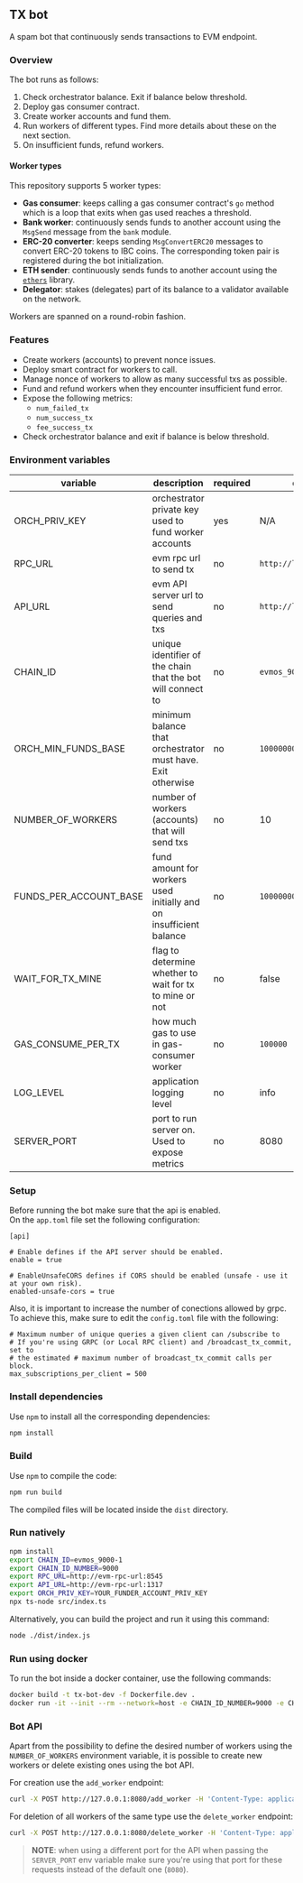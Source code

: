 ## TX bot

A spam bot that continuously sends transactions to EVM endpoint.

### Overview

The bot runs as follows:

1.  Check orchestrator balance. Exit if balance below threshold.
2.  Deploy gas consumer contract.
3.  Create worker accounts and fund them.
4.  Run workers of different types. Find more details about these on the next section.
5.  On insufficient funds, refund workers.

#### Worker types

This repository supports 5 worker types:

- **Gas consumer**: keeps calling a gas consumer contract's `go` method which is a loop that exits when gas used reaches a threshold.
- **Bank worker**: continuously sends funds to another account using the `MsgSend` message from the `bank` module.
- **ERC-20 converter**: keeps sending `MsgConvertERC20` messages to convert ERC-20 tokens to IBC coins.
  The corresponding token pair is registered during the bot initialization.
- **ETH sender**: continuously sends funds to another account using the [`ethers`](https://docs.ethers.org/v6/) library.
- **Delegator**: stakes (delegates) part of its balance to a validator available on the network.

Workers are spanned on a round-robin fashion.

### Features

- Create workers (accounts) to prevent nonce issues.
- Deploy smart contract for workers to call.
- Manage nonce of workers to allow as many successful txs as possible.
- Fund and refund workers when they encounter insufficient fund error.
- Expose the following metrics:
  - `num_failed_tx`
  - `num_success_tx`
  - `fee_success_tx`
- Check orchestrator balance and exit if balance is below threshold.

### Environment variables

| variable               | description                                                        | required | default                 |
| ---------------------- | ------------------------------------------------------------------ | -------- | ----------------------- |
| ORCH_PRIV_KEY          | orchestrator private key used to fund worker accounts              | yes      | N/A                     |
| RPC_URL                | evm rpc url to send tx                                             | no       | `http://localhost:8545` |
| API_URL                | evm API server url to send queries and txs                         | no       | `http://localhost:1317` |
| CHAIN_ID               | unique identifier of the chain that the bot will connect to        | no       | `evmos_9000-1`          |
| ORCH_MIN_FUNDS_BASE    | minimum balance that orchestrator must have. Exit otherwise        | no       | `10000000000000000000`  |
| NUMBER_OF_WORKERS      | number of workers (accounts) that will send txs                    | no       | 10                      |
| FUNDS_PER_ACCOUNT_BASE | fund amount for workers used initially and on insufficient balance | no       | `1000000000000000000`   |
| WAIT_FOR_TX_MINE       | flag to determine whether to wait for tx to mine or not            | no       | false                   |
| GAS_CONSUME_PER_TX     | how much gas to use in gas-consumer worker                         | no       | `100000`                |
| LOG_LEVEL              | application logging level                                          | no       | info                    |
| SERVER_PORT            | port to run server on. Used to expose metrics                      | no       | 8080                    |

### Setup

Before running the bot make sure that the api is enabled.  
On the `app.toml` file set the following configuration:

```shell
[api]

# Enable defines if the API server should be enabled.
enable = true

# EnableUnsafeCORS defines if CORS should be enabled (unsafe - use it at your own risk).
enabled-unsafe-cors = true
```

Also, it is important to increase the number of conections allowed by grpc.
To achieve this, make sure to edit the `config.toml` file with the following:

```shell
# Maximum number of unique queries a given client can /subscribe to
# If you're using GRPC (or Local RPC client) and /broadcast_tx_commit, set to
# the estimated # maximum number of broadcast_tx_commit calls per block.
max_subscriptions_per_client = 500
```

### Install dependencies

Use `npm` to install all the corresponding dependencies:

```bash
npm install
```

### Build

Use `npm` to compile the code:

```bash
npm run build
```

The compiled files will be located inside the `dist` directory.

### Run natively

```bash
npm install
export CHAIN_ID=evmos_9000-1
export CHAIN_ID_NUMBER=9000
export RPC_URL=http://evm-rpc-url:8545
export API_URL=http://evm-rpc-url:1317
export ORCH_PRIV_KEY=YOUR_FUNDER_ACCOUNT_PRIV_KEY
npx ts-node src/index.ts
```

Alternatively, you can build the project and run it using this command:

```bash
node ./dist/index.js
```

### Run using docker

To run the bot inside a docker container, use the following commands:

```bash
docker build -t tx-bot-dev -f Dockerfile.dev .
docker run -it --init --rm --network=host -e CHAIN_ID_NUMBER=9000 -e CHAIN_ID=evmos_9000-1 -e API_URL=http://evm-rpc-url:1317 -e RPC_URL=http://localhost:8545 -e ORCH_PRIV_KEY=YOUR_FUNDER_ACCOUNT_PRIV_KEY tx-bot-dev
```

### Bot API

Apart from the possibility to define the desired number of workers using the
`NUMBER_OF_WORKERS` environment variable, it is possible to create new workers or 
delete existing ones using the bot API.

For creation use the `add_worker` endpoint:

```bash
curl -X POST http://127.0.0.1:8080/add_worker -H 'Content-Type: application/json' -d '{"worker":"converter", "params":{""}}'
```

For deletion of all workers of the same type use the `delete_worker` endpoint:

```bash
curl -X POST http://127.0.0.1:8080/delete_worker -H 'Content-Type: application/json' -d '{"worker":"converter"}'
```

>**NOTE**: when using a different port for the API when passing the `SERVER_PORT` env variable
>make sure you're using that port for these requests instead of the default one (`8080`).

